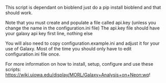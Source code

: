 This script is dependant on bioblend just do a pip install bioblend and that should work.

Note that you must create and populate a file called api.key (unless you change the name in the configuration.ini file) The api.key file should have your galaxy api key first line, nothing else

You will also need to copy configuration.example.ini and adjust it for your use of Galaxy.  Most of the time you should only have to edit configuration.ini file once.

For more information on how to install, setup, configure and use these scripts: https://wiki.uiowa.edu/display/MORL/Galaxy+Analysis+on+Neon:wq!

